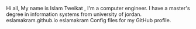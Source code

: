 Hi all, My name is Islam Tweikat , I'm a computer engineer. I have a master's degree in information systems from university of jordan.
eslamakram.github.io
eslamakram
Config files for my GitHub profile.
